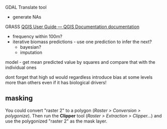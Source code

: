 GDAL
Translate tool
- generate NAs

GRASS
[QGIS User Guide — QGIS Documentation documentation](https://docs.qgis.org/3.28/en/docs/user_manual/index.html)



- frequency within 100m?
- iterative biomass predictions - use one prediction to infer the next? 
	- bayesian?
	- imputation

model - get mean predicted value by squares and compare that with the individual ones

dont forget that high sd would regardless introduce bias at some levels more than others even if it has biological drivers!


## masking
You could convert "raster 2" to a polygon (_Raster > Conversion > polygonize_). Then run the **Clipper** tool (_Raster > Extraction > Clipper..._) and use the polygonized "raster 2" as the mask layer.